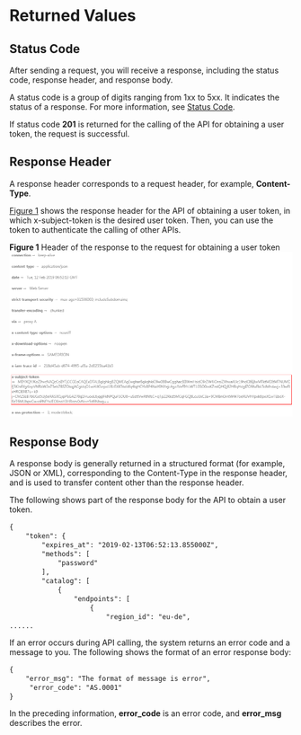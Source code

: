 # Returned Values<a name="dws_02_0065"></a>

## Status Code<a name="en-us_topic_0171007791_en-us_topic_0170155703_section968114282311"></a>

After sending a request, you will receive a response, including the status code, response header, and response body.

A status code is a group of digits ranging from 1xx to 5xx. It indicates the status of a response. For more information, see  [Status Code](status-code.md).

If status code  **201**  is returned for the calling of the API for obtaining a user token, the request is successful.

## Response Header<a name="en-us_topic_0171007791_en-us_topic_0170155703_en-us_topic_0113746487_section61333484715"></a>

A response header corresponds to a request header, for example,  **Content-Type**.

[Figure 1](#en-us_topic_0171007791_en-us_topic_0170155703_fig4865141011511)  shows the response header for the API of obtaining a user token, in which x-subject-token is the desired user token. Then, you can use the token to authenticate the calling of other APIs.

**Figure  1**  Header of the response to the request for obtaining a user token<a name="en-us_topic_0171007791_en-us_topic_0170155703_fig4865141011511"></a>  
![](figures/header-of-the-response-to-the-request-for-obtaining-a-user-token.png "header-of-the-response-to-the-request-for-obtaining-a-user-token")

## Response Body<a name="en-us_topic_0171007791_en-us_topic_0170155703_en-us_topic_0113746487_section2045571671419"></a>

A response body is generally returned in a structured format \(for example, JSON or XML\), corresponding to the Content-Type in the response header, and is used to transfer content other than the response header.

The following shows part of the response body for the API to obtain a user token. 

```
{
    "token": {
        "expires_at": "2019-02-13T06:52:13.855000Z",
        "methods": [
            "password"
        ],
        "catalog": [
            {
                "endpoints": [
                    {
                        "region_id": "eu-de",
......
```

If an error occurs during API calling, the system returns an error code and a message to you. The following shows the format of an error response body:

```
{
    "error_msg": "The format of message is error", 
     "error_code": "AS.0001" 
}
```

In the preceding information,  **error\_code**  is an error code, and  **error\_msg**  describes the error.

